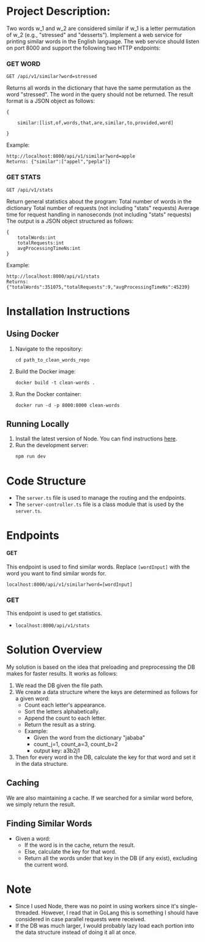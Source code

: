 # Project Description:
Two words w_1 and w_2 are considered similar if w_1 is a letter permutation of w_2 (e.g., "stressed" and "desserts").
Implement a web service for printing similar words in the English language.
The web service should listen on port 8000 and support the following two HTTP endpoints:

### GET WORD
```
GET /api/v1/similar?word=stressed
```
Returns all words in the dictionary that have the same permutation as the word "stressed". The word in the query should not be returned.
The result format is a JSON object as follows:
```
{

    similar:[list,of,words,that,are,similar,to,provided,word]

}
```
Example:
```
http://localhost:8000/api/v1/similar?word=apple
Returns: {"similar":["appel","pepla"]}
```
### GET STATS
```
GET /api/v1/stats
```
Return general statistics about the program:
Total number of words in the dictionary
Total number of requests (not including "stats" requests)
Average time for request handling in nanoseconds (not including "stats" requests)
The output is a JSON object structured as follows:
```
{
    totalWords:int
    totalRequests:int
    avgProcessingTimeNs:int
}
```
Example:
```
http://localhost:8000/api/v1/stats
Returns: {"totalWords":351075,"totalRequests":9,"avgProcessingTimeNs":45239}
```

# Installation Instructions

## Using Docker

1. Navigate to the repository:
    ```
    cd path_to_clean_words_repo
    ```
2. Build the Docker image:
    ```
    docker build -t clean-words .
    ```
3. Run the Docker container:
    ```
    docker run -d -p 8000:8000 clean-words
    ```

## Running Locally

1. Install the latest version of Node. You can find instructions [here](https://github.com/nvm-sh/nvm#installing-and-updating).
2. Run the development server:
    ```
    npm run dev
    ```

# Code Structure

- The `server.ts` file is used to manage the routing and the endpoints.
- The `server-controller.ts` file is a class module that is used by the `server.ts`.

# Endpoints

#### GET
 This endpoint is used to find similar words. Replace `[wordInput]` with the word you want to find similar words for.
 ```
 localhost:8000/api/v1/similar?word=[wordInput]
 ```
### GET
This endpoint is used to get statistics.
- `localhost:8000/api/v1/stats`


# Solution Overview

My solution is based on the idea that preloading and preprocessing the DB makes for faster results. It works as follows:

1. We read the DB given the file path.
2. We create a data structure where the keys are determined as follows for a given word:
    - Count each letter's appearance.
    - Sort the letters alphabetically.
    - Append the count to each letter.
    - Return the result as a string.
    - Example: 
        - Given the word from the dictionary "jababa"
        - count_j=1, count_a=3, count_b=2
        - output key: a3b2j1
3. Then for every word in the DB, calculate the key for that word and set it in the data structure.

## Caching

We are also maintaining a cache. If we searched for a similar word before, we simply return the result.

## Finding Similar Words

- Given a word:
    - If the word is in the cache, return the result.
    - Else, calculate the key for that word.
    - Return all the words under that key in the DB (if any exist), excluding the current word.

# Note

- Since I used Node, there was no point in using workers since it's single-threaded. However, I read that in GoLang this is something I should have considered in case parallel requests were received.
- If the DB was much larger, I would probably lazy load each portion into the data structure instead of doing it all at once.
